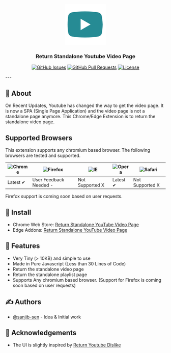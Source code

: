 <p align="center">
  <a href="" rel="noopener">
 <img width=128px height=128px src="/images/logo128.png" alt="Project logo"></a>
</p>

<h3 align="center">Return Standalone Youtube Video Page</h3>

<div align="center">

[![GitHub Issues](https://img.shields.io/github/issues/sanjib-sen/return-standalone-youtube-video-page)](https://github.com/sanjib-sen/return-standalone-youtube-video-page/issues)
[![GitHub Pull Requests](https://img.shields.io/github/issues-pr/sanjib-sen/return-standalone-youtube-video-page)](https://github.com/sanjib-sen/return-standalone-youtube-video-page/pulls)
[![License](https://img.shields.io/badge/license-MIT-blue.svg)](/LICENSE)
</div>
---

## 🧐 About

On Recent Updates, Youtube has changed the way to get the video page. It is now a SPA (Single Page Application) and the video page is not a standalone page anymore. This Chrome/Edge Extension is to return the standalone video page.

## Supported Browsers

This extension supports any chromium based browser. The following browsers are tested and supported.

![Chrome](https://raw.githubusercontent.com/alrra/browser-logos/master/src/chrome/chrome_48x48.png) | ![Firefox](https://raw.githubusercontent.com/alrra/browser-logos/master/src/firefox/firefox_48x48.png) | ![IE](https://raw.githubusercontent.com/alrra/browser-logos/master/src/edge/edge_48x48.png) | ![Opera](https://raw.githubusercontent.com/alrra/browser-logos/master/src/opera/opera_48x48.png) | ![Safari](https://raw.githubusercontent.com/alrra/browser-logos/master/src/safari/safari_48x48.png)
--- | --- | --- | --- | --- |
Latest ✔ | User Feedback Needed - | Not Supported X | Latest ✔ | Not Supported X |

Firefox support is coming soon based on user requests.

## 🏁 Install

- Chrome Web Store: [Return Standalone YouTube Video Page](https://chrome.google.com/webstore/detail/return-standalone-youtube/kpeeiilndiddkdpbhdafkkgnjjlnllob)
- Edge Addons: [Return Standalone YouTube Video Page](https://microsoftedge.microsoft.com/addons/detail/return-standalone-youtube/jmfhicconabnelkpjihhfojjfaehpipg)

## 🎉 Features

- Very Tiny (> 10KB) and simple to use
- Made in Pure Javascript (Less than 30 Lines of Code)
- Return the standalone video page
- Return the standalone playlist page
- Supports Any chromium based browser. (Support for Firefox is coming soon based on user requests)

## ✍️ Authors

- [@sanjib-sen](https://github.com/sanjib-sen) - Idea & Initial work

## 🎉 Acknowledgements

- The UI is slightly inspired by [Return Youtube Dislike](https://github.com/Anarios/return-youtube-dislike)
